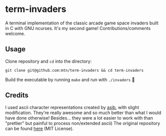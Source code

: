# term-invaders

A terminal implementation of the classic arcade game space invaders built in C with GNU ncurses. It's my second game! Contributions/comments welcome.

## Usage

Clone repository and `cd` into the directory:

    git clone git@github.com:mtn/term-invaders && cd term-invaders

Build the executable by running `make` and run with `./invaders` :space_invader:

## Credits

I used ascii character representations created by [asib](https://github.com/asib), with slight modification. They're really awesome and so much better than what I would have done otherwise! Besides... they were a lot easier to work with than "prettier" but painful to process non/extended ascii) The original repository can be found [here](https://github.com/asib/spaceinvaders) (MIT License).

